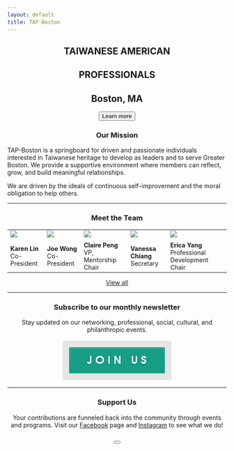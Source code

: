 ```yaml
---
layout: default
title: TAP-Boston
---
```


<!--
<h3 class="coronavirus-warning"><span>In light of the COVID-19 outbreak, TAP-Boston will be postponing all events at this time. We understand the need for caution and will continue to monitor this evolving situation. <a href="https://docs.google.com/document/d/16dTHqP8pVIvrh20nYVxOAtSKhk1TLIosnabOK2GcqNM/edit?mc_cid=76561f47ec&mc_eid=3f66563850">Click here</a> to see how you can help the community!</span></h3>
-->

<div class="main-contents-area">
<center>
  <h2 class="taiwanese-american">TAIWANESE AMERICAN</h2>
  <h2 class="professionals">PROFESSIONALS</h2>
  <h2 class="location">Boston, MA</h2>
  <a href="{{ site.baseurl }}/about/overview"><button class="index-learn-more">Learn more</button></a>
</center>

<center>
  <h3>Our Mission</h3>
</center>

<p class="index-mission">
TAP-Boston is a springboard for driven and passionate individuals interested in Taiwanese heritage to develop as leaders and to serve Greater Boston. We provide a supportive environment where members can reflect, grow, and build meaningful relationships.
</p>

<p class="index-mission">
We are driven by the ideals of continuous self-improvement and the moral obligation to help others.
</p>

<hr class="index-team">

<center>
  <h3 class="meet-the-team">Meet the Team</h3>
</center>

<table class="index-team">
  <tr>
    <td><a href="{{ site.baseurl}}/about/team#team-karen-lin"><img class="index-team" src="{{ site.baseurl }}/assets/images/team-images/team-karen-lin.png"/></a></td>
    <td><a href="{{ site.baseurl}}/about/team#team-joe-wong"><img class="index-team" src="{{ site.baseurl }}/assets/images/team-images/team-joe-wong.png"/></a></td>
    <td><a href="{{ site.baseurl}}/about/team#team-claire-peng"><img class="index-team" src="{{ site.baseurl }}/assets/images/team-images/team-claire-peng.png"/></a></td>
    <td><a href="{{ site.baseurl}}/about/team#team-vanessa-chiang"><img class="index-team" src="{{ site.baseurl }}/assets/images/team-images/team-vanessa-chiang.png"/></a></td>
    <td><a href="{{ site.baseurl}}/about/team#team-erica-yang"><img class="index-team" src="{{ site.baseurl }}/assets/images/team-images/team-erica-yang.png"/></a></td>
  </tr>
  <tr class="index-team-tags">
    <td><b>Karen Lin</b><br/>Co-President</td>
    <td><b>Joe Wong</b><br/>Co-President</td>
    <td><b>Claire Peng</b><br/>VP, Mentorship Chair</td>
    <td><b>Vanessa Chiang</b><br/>Secretary</td>
    <td><b>Erica Yang</b><br/>Professional Development Chair</td>
  </tr>
</table>

<center>
  <a class="index-team-view-all" href="{{ site.baseurl }}/about/team">View all</a>
</center>

<hr>

<center>
  <h3>Subscribe to our monthly newsletter</h3>
  Stay updated on our networking, professional, social, cultural, and philanthropic events.<br/><br/>
  <a href="#mailmunch-pop-121032">
     <img src="/assets/images/join-us-button.png" class="join-us-button">
  </a>
</center>

<hr>

<center>
  <h3>Support Us</h3>
  Your contributions are funneled back into the community through events and programs. Visit our <a href="https://www.facebook.com/TAP.BOS/?ref=br_rs">Facebook</a> page and <a href="https://www.instagram.com/tap_bos/">Instagram</a> to see what we do!<br/><br/>
    <a href="https://www.paypal.me/tapbos">
      <button class="donate-button"></button>
    </a>
</center>
</div>